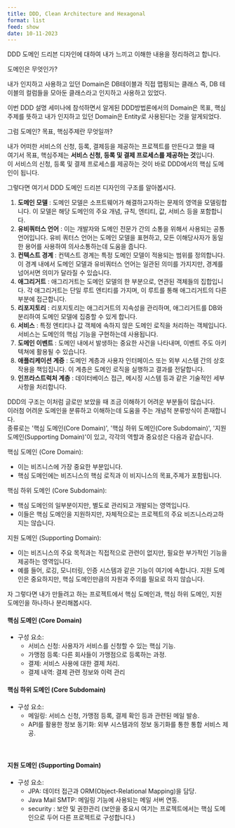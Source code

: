 ```yaml
---
title: DDD, Clean Architecture and Hexagonal
format: list
feed: show
date: 10-11-2023
---
```


DDD 도메인 드리븐 디자인에 대하여 내가 느끼고 이해한 내용을 정리하려고 합니다.

도메인은 무엇인가?

내가 인지하고 사용하고 있던 Domain은 DB테이블과 직접 맵핑되는 클래스 즉, DB 테이블의 컬럼들을 모아둔 클래스라고 인지하고 사용하고 있었다.

이번 DDD 설명 세미나에 참석하면서 알게된 DDD방법론에서의 Domain은 목표, 핵심주제를 뜻하고 내가 인지하고 있던 Domain은 Entity로 사용된다는 것을 알게되었다. <br>

그럼 도메인? 목표, 핵심주제란 무엇일까?<br>

내가 어떠한 서비스의 신청, 등록, 결제등을 제공하는 프로젝트를 만든다고 했을 때 <br>
여기서 목표, 핵심주제는 **서비스 신청, 등록 및 결제 프로세스를 제공하는 것**입니다. <br>
이 서비스의 신청, 등록 및 결제 프로세스를 제공하는 것이 바로 DDD에서의 핵심 도메인이 됩니다. <br>

그렇다면 여기서 DDD 도메인 드리븐 디자인의 구조를 알아봅시다.

1. **도메인 모델** : 도메인 모델은 소프트웨어가 해결하고자하는 문제의 영역을 모델링합니다. 이 모델은 해당 도메인의 주요 개념, 규칙, 엔티티, 값, 서비스 등을 포함합니다.
2. **유비쿼터스 언어** : 이는 개발자와 도메인 전문가 간의 소통을 위해서 사용되는 공통 언어입니다. 유비 쿼터스 언어는 도메인 모델을 표현하고, 모든 이해당사자가 동일한 용어를 사용하여 의사소통하는데 도움을 줍니다.
3. **컨텍스트 경계** : 컨텍스트 경계는 특정 도메인 모델이 적용되는 범위를 정의합니다. 이 경계 내에서 도메인 모델과 유비쿼터스 언어는 일관된 의미를 가지지만, 경계를 넘어서면 의미가 달라질 수 있습니다.
4. **애그리거트** : 애그리거트는 도메인 모델의 한 부분으로, 연관된 객체들의 집합입니다. 각 애그리거트는 단일 루트 엔티티를 가지며, 이 루트를 통해 애그리거트의 다른 부분에 접근합니다.
5. **리포지토리** : 리포지토리는 애그리거트의 지속성을 관리하며, 애그리거트를 DB와 분리하여 도메인 모델에 집중할 수 있게 합니다.
6. **서비스** : 특정 엔티티나 값 객체에 속하지 않은 도메인 로직을 처리하는 객체입니다. 서비스는 도메인의 핵심 기능을 구현하는데 사용됩니다.
7. **도메인 이벤트** : 도메인 내에서 발생하는 중요한 사건을 나타내며, 이벤트 주도 아키텍쳐에 활용될 수 있습니다.
8. **애플리케이션 계증** : 도메인 계층과 사용자 인터페이스 또는 외부 시스템 간의 상호작용을 책임집니다. 이 계층은 도메인 로직을 실행하고 결과를 전달합니다.
9. **인프라스트럭처 계층** : 데이터베이스 접근, 메시징 시스템 등과 같은 기술적인 세부 사항을 처리합니다.

DDD의 구조는 이처럼 글로만 보았을 때 조금 이해하기 어려운 부분들이 많습니다.<br>
이러첨 어려운 도메인을 분류하고 이해하는데 도움을 주는 개념적 분류방식이 존재합니다. <br>
종류로는 '핵심 도메인(Core Domain)', '핵심 하위 도메인(Core Subdomain)', '지원 도메인(Supporting Domain)'이 있고, 각각의 역할과 중요성은 다음과 같습니다.

핵심 도메인 (Core Domain):
- 이는 비즈니스에 가장 중요한 부분입니다. 
- 핵심 도메인에는 비즈니스의 핵심 로직과 이 비지니스의 목표,주제가 포함됩니다.

핵심 하위 도메인 (Core Subdomain): 
- 핵심 도메인의 일부분이지만, 별도로 관리되고 개발되는 영역입니다. 
- 이들은 핵심 도메인을 지원하지만, 자체적으로는 프로젝트의 주요 비즈니스라고하지는 않습니다.

지원 도메인 (Supporting Domain): 
- 이는 비즈니스의 주요 목적과는 직접적으로 관련이 없지만, 필요한 부가적인 기능을 제공하는 영역입니다. 
- 예를 들어, 로깅, 모니터링, 인증 시스템과 같은 기능이 여기에 속합니다. 지원 도메인은 중요하지만, 핵심 도메인만큼의 자원과 주의를 필요로 하지 않습니다.

자 그렇다면 내가 만들려고 하는 프로젝트에서 핵심 도메인과, 핵심 하위 도메인, 지원 도메인을 하나하나 분리해봅시다.

#### 핵심 도메인 (Core Domain)
- 구성 요소:
  - 서비스 신청: 사용자가 서비스를 신청할 수 있는 핵심 기능.
  - 가맹점 등록: 다른 회사들이 가맹점으로 등록하는 과정.
  - 결제: 서비스 사용에 대한 결제 처리.
  - 결제 내역: 결제 관련 정보와 이력 관리
#### 핵심 하위 도메인 (Core Subdomain)
- 구성 요소:
  - 메일링: 서비스 신청, 가맹점 등록, 결제 확인 등과 관련된 메일 발송.
  - API를 활용한 정보 동기화: 외부 시스템과의 정보 동기화를 통한 통합 서비스 제공.
  <br>
  <br>

#### 지원 도메인 (Supporting Domain)
- 구성 요소:
  - JPA: 데이터 접근과 ORM(Object-Relational Mapping)을 담당.
  - Java Mail SMTP: 메일링 기능에 사용되는 메일 서버 연동.
  - security : 보안 및 권한관리 (보안을 중요시 여기는 프로젝트에서는 핵심 도메인으로 두어 다른 프로젝트로 구성합니다.)
    <br>
    <br>

